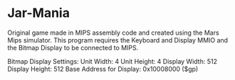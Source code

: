 # Jar-Mania
Original game made in MIPS assembly code and created using the Mars Mips simulator. This program requires the Keyboard and Display MMIO and the Bitmap Display to be connected to MIPS.

Bitmap Display Settings:
  Unit Width: 4
  Unit Height: 4
  Display Width: 512
  Display Height: 512
  Base Address for Display: 0x10008000 ($gp)
